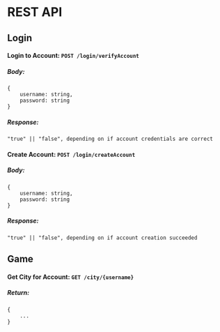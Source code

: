 # REST API

## Login

#### Login to Account: `POST /login/verifyAccount`
##### Body:
```
{
    username: string, 
    password: string
}
```

##### Response:
```
"true" || "false", depending on if account credentials are correct
```


#### Create Account: `POST /login/createAccount`
##### Body:
```
{
    username: string, 
    password: string
}
```

##### Response:
```
"true" || "false", depending on if account creation succeeded
```


## Game

#### Get City for Account: `GET /city/{username}`
##### Return:
```
{
    ...
}
```
